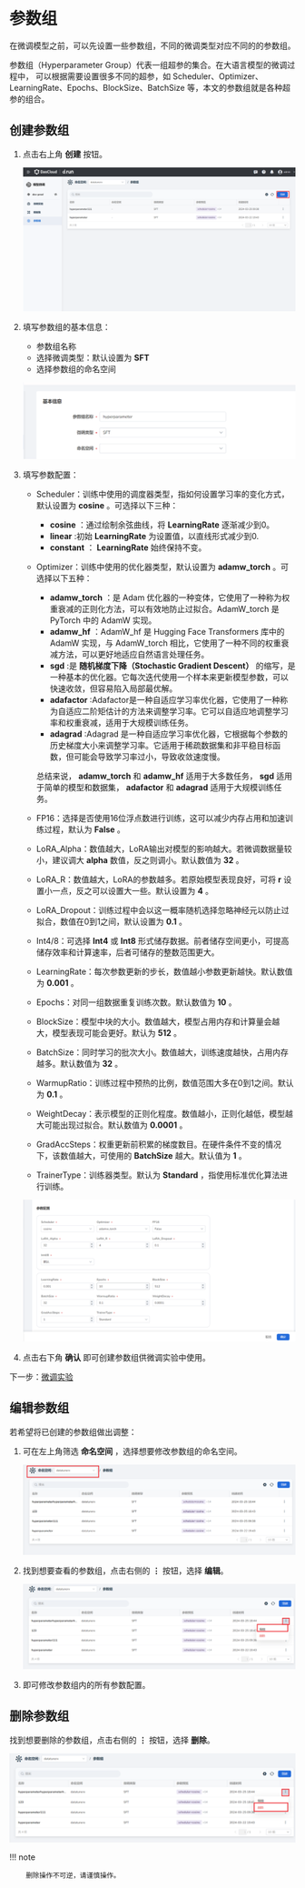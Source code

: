 # 参数组

在微调模型之前，可以先设置一些参数组，不同的微调类型对应不同的的参数组。

参数组（Hyperparameter Group）代表一组超参的集合。在大语言模型的微调过程中，
可以根据需要设置很多不同的超参，如 Scheduler、Optimizer、LearningRate、Epochs、BlockSize、BatchSize 等，本文的参数组就是各种超参的组合。

## 创建参数组

1. 点击右上角 **创建** 按钮。

    ![创建参数组](images/create-parameter-groups.png)

2. 填写参数组的基本信息：

    - 参数组名称
    - 选择微调类型：默认设置为 **SFT**
    - 选择参数组的命名空间

    ![参数组基本信息](images/basic-information.png)

3. 填写参数配置：

    - Scheduler：训练中使用的调度器类型，指如何设置学习率的变化方式，默认设置为 **cosine** 。可选择以下三种：
        - **cosine** ：通过绘制余弦曲线，将 **LearningRate** 逐渐减少到0。
        - **linear** :初始 **LearningRate** 为设置值，以直线形式减少到0.
        - **constant** ： **LearningRate** 始终保持不变。  
    - Optimizer：训练中使用的优化器类型，默认设置为 **adamw_torch** 。可选择以下五种：
        - **adamw_torch** ：是 Adam 优化器的一种变体，它使用了一种称为权重衰减的正则化方法，可以有效地防止过拟合。AdamW_torch 是 PyTorch 中的 AdamW 实现。
        - **adamw_hf** ：AdamW_hf 是 Hugging Face Transformers 库中的 AdamW 实现，与 AdamW_torch 相比，它使用了一种不同的权重衰减方法，可以更好地适应自然语言处理任务。
        - **sgd** :是 **随机梯度下降（Stochastic Gradient Descent）** 的缩写，是一种基本的优化器。它每次迭代使用一个样本来更新模型参数，可以快速收敛，但容易陷入局部最优解。
        - **adafactor** :Adafactor是一种自适应学习率优化器，它使用了一种称为自适应二阶矩估计的方法来调整学习率。它可以自适应地调整学习率和权重衰减，适用于大规模训练任务。
        - **adagrad** :Adagrad 是一种自适应学习率优化器，它根据每个参数的历史梯度大小来调整学习率。它适用于稀疏数据集和非平稳目标函数，但可能会导致学习率过小，导致收敛速度慢。

         总结来说， **adamw_torch** 和 **adamw_hf** 适用于大多数任务， **sgd** 适用于简单的模型和数据集， **adafactor** 和 **adagrad** 适用于大规模训练任务。
    - FP16：选择是否使用16位浮点数进行训练，这可以减少内存占用和加速训练过程，默认为 **False** 。
    - LoRA_Alpha：数值越大，LoRA输出对模型的影响越大。若微调数据量较小，建议调大 **alpha** 数值，反之则调小。默认数值为 **32** 。
    - LoRA_R：数值越大，LoRA的参数越多。若原始模型表现良好，可将 **r** 设置小一点，反之可以设置大一些。默认设置为 **4** 。
    - LoRA_Dropout：训练过程中会以这一概率随机选择忽略神经元以防止过拟合，数值在0到1之间，默认设置为 **0.1** 。
    - Int4/8：可选择 **Int4** 或 **Int8** 形式储存数据。前者储存空间更小，可提高储存效率和计算速率，后者可储存的整数范围更大。
    - LearningRate：每次参数更新的步长，数值越小参数更新越快。默认数值为 **0.001** 。
    - Epochs：对同一组数据重复训练次数。默认数值为 **10** 。
    - BlockSize：模型中块的大小。数值越大，模型占用内存和计算量会越大，模型表现可能会更好。默认为 **512** 。
    - BatchSize：同时学习的批次大小。数值越大，训练速度越快，占用内存越多。默认数值为 **32** 。
    - WarmupRatio：训练过程中预热的比例，数值范围大多在0到1之间。默认为 **0.1** 。
    - WeightDecay：表示模型的正则化程度。数值越小，正则化越低，模型越大可能出现过拟合。默认数值为 **0.0001** 。
    - GradAccSteps：权重更新前积累的梯度数目。在硬件条件不变的情况下，该数值越大，可使用的 **BatchSize** 越大。默认值为 **1** 。
    - TrainerType：训练器类型。默认为 **Standard** ，指使用标准优化算法进行训练。

    ![参数配置](images/parameter-configuration.png)

4. 点击右下角 **确认** 即可创建参数组供微调实验中使用。

下一步：[微调实验](fine-tuning-experiment.md)

## 编辑参数组

若希望将已创建的参数组做出调整：

1. 可在左上角筛选 **命名空间** ，选择想要修改参数组的命名空间。

    ![命名空间](images/namespace.png)

2. 找到想要查看的参数组，点击右侧的 **⋮** 按钮，选择 **编辑**。

    ![编辑参数组](images/edit-parameter.png)

3. 即可修改参数组内的所有参数配置。

## 删除参数组

找到想要删除的参数组，点击右侧的 **⋮** 按钮，选择 **删除**。

![删除参数组](images/delete-parameter.png)

!!! note

        删除操作不可逆，请谨慎操作。
